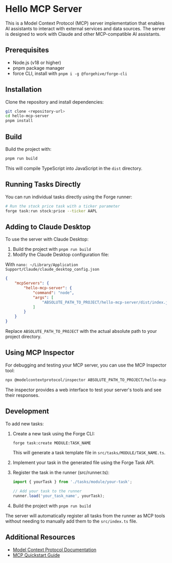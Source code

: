 # Hello MCP Server

This is a Model Context Protocol (MCP) server implementation that enables AI assistants to interact with external services and data sources. The server is designed to work with Claude and other MCP-compatible AI assistants.

## Prerequisites

- Node.js (v18 or higher)
- pnpm package manager
- force CLI, install with `pnpm i -g @forgehive/forge-cli`

## Installation

Clone the repository and install dependencies:

```bash
git clone <repository-url>
cd hello-mcp-server
pnpm install
```

## Build

Build the project with:

```bash
pnpm run build
```

This will compile TypeScript into JavaScript in the `dist` directory.

## Running Tasks Directly

You can run individual tasks directly using the Forge runner:

```bash
# Run the stock price task with a ticker parameter
forge task:run stock:price --ticker AAPL
```

## Adding to Claude Desktop

To use the server with Claude Desktop:

1. Build the project with `pnpm run build`
2. Modify the Claude Desktop configuration file:

With `nano: ~/Library/Application Support/Claude/claude_desktop_config.json`

```json
{
    "mcpServers": {
        "hello-mcp-server": {
            "command": "node",
            "args": [
                "ABSOLUTE_PATH_TO_PROJECT/hello-mcp-server/dist/index.js"
            ]
        }
    }
}
```

Replace `ABSOLUTE_PATH_TO_PROJECT` with the actual absolute path to your project directory.

## Using MCP Inspector

For debugging and testing your MCP server, you can use the MCP Inspector tool:

```bash
npx @modelcontextprotocol/inspector ABSOLUTE_PATH_TO_PROJECT/hello-mcp-server/dist/index.js
```

The inspector provides a web interface to test your server's tools and see their responses.

## Development

To add new tasks:

1. Create a new task using the Forge CLI:
   ```bash
   forge task:create MODULE:TASK_NAME
   ```
   This will generate a task template file in `src/tasks/MODULE/TASK_NAME.ts`.

2. Implement your task in the generated file using the Forge Task API.

3. Register the task in the runner (src/runner.ts):
   ```typescript
   import { yourTask } from './tasks/module/your-task';
   
   // Add your task to the runner
   runner.load('your_task_name', yourTask);
   ```

4. Build the project with `pnpm run build`

The server will automatically register all tasks from the runner as MCP tools without needing to manually add them to the `src/index.ts` file.

## Additional Resources

- [Model Context Protocol Documentation](https://modelcontextprotocol.io/docs)
- [MCP Quickstart Guide](https://modelcontextprotocol.io/quickstart/server)



